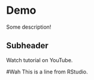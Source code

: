 # Demo

Some description!

## Subheader

Watch tutorial on YouTube.

#Wah
This is a line from RStudio.
